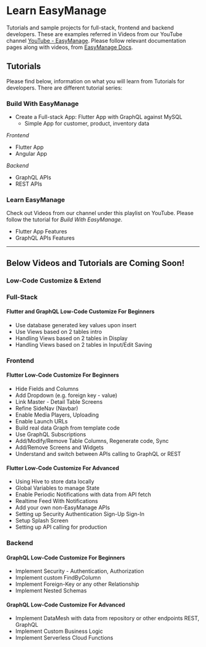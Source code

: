 # Learn EasyManage

Tutorials and sample projects for full-stack, frontend and backend developers. These are examples referred in Videos from our YouTube channel [YouTube - EasyManage](https://www.youtube.com/@TeamEasyManage). Please follow relevant documentation pages along with videos, from [EasyManage Docs](https://easymanage.com/res/docs/intro/).

## Tutorials

Please find below, information on what you will learn from Tutorials for developers. There are different tutorial series:

### Build With EasyManage

- Create a Full-stack App: Flutter App with GraphQL against MySQL
  - Simple App for customer, product, inventory data

*Frontend*
- Flutter App
- Angular App

*Backend*
- GraphQL APIs
- REST APIs


### Learn EasyManage

Check out Videos from our channel under this playlist on YouTube. Please follow the tutorial for *Build With EasyManage*.

- Flutter App Features
- GraphQL APIs Features


----------------------------------------------------------------
Below Videos and Tutorials are Coming Soon!
----------------------------------------------------------------

### Low-Code Customize & Extend

### Full-Stack

#### Flutter and GraphQL Low-Code Customize For Beginners

  - Use database generated key values upon insert
  - Use Views based on 2 tables intro
  - Handling Views based on 2 tables in Display
  - Handling Views based on 2 tables in Input/Edit Saving

### Frontend

#### Flutter Low-Code Customize For Beginners

  - Hide Fields and Columns
  - Add Dropdown (e.g. foreign key - value)
  - Link Master - Detail Table Screens
  - Refine SideNav (Navbar)
  - Enable Media Players, Uploading
  - Enable Launch URLs
  - Build real data Graph from template code
  - Use GraphQL Subscriptions
  - Add/Modify/Remove Table Columns, Regenerate code, Sync
  - Add/Remove Screens and Widgets
  - Understand and switch between APIs calling to GraphQL or REST

#### Flutter Low-Code Customize For Advanced

  - Using Hive to store data locally
  - Global Variables to manage State
  - Enable Periodic Notifications with data from API fetch
  - Realtime Feed With Notifications
  - Add your own non-EasyManage APIs
  - Setting up Security Authentication Sign-Up Sign-In
  - Setup Splash Screen
  - Setting up API calling for production

<!--
#### Flutter Customize Example Use Case
  - How to implment shopping cart
-->

### Backend

#### GraphQL Low-Code Customize For Beginners

  - Implement Security - Authentication, Authorization
  - Implement custom FindByColumn
  - Implement Foreign-Key or any other Relationship
  - Implement Nested Schemas

#### GraphQL Low-Code Customize For Advanced

  - Implement DataMesh with data from repository or other endpoints REST, GraphQL
  - Implement Custom Business Logic
  - Implement Serverless Cloud Functions


<!--
### Databases

- GraphQL APIs with Azure SQL
- GraphQL APIs with Oracle

### Build With EasyManage for Advanced

- Flutter App with GraphQL against MySQL
  - App For Education 24x7 Services Booking
    - No-Code Build
    - Low-Code Customize
-->
